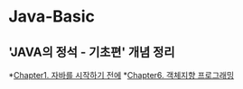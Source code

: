 # Java-Basic
'JAVA의 정석 - 기초편' 개념 정리
---
*[Chapter1. 자바를 시작하기 전에]("")
*[Chapter6. 객체지향 프로그래밍]("")



